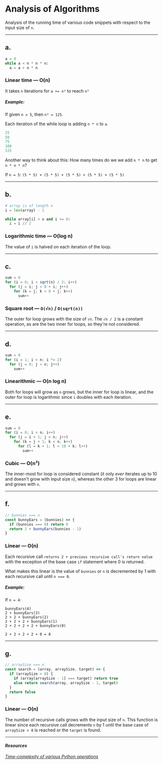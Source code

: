 # Analysis of Algorithms

Analysis of the running time of various code snippets with respect to the input size of `n`.
<hr>

## a.
```py
a = 0
while a < n * n * n:
  a = a + n * n
```

### Linear time — O(n)

It takes `n` iterations for `a += n²` to reach `n³`

##### Example:
If given `n = 5`, then `n³ = 125`.

Each iteration of the while loop is adding `n * n` to `a`.
```py
25
50
75
100
125
```

Another way to think about this: How many times do we we add `n * n` to get `n * n * n`?

If `n = 5`: `(5 * 5) + (5 * 5) + (5 * 5) + (5 * 5) + (5 * 5)`

<hr>

## b.

```py
# array is of length n
i = len(array) - 1

while array[i] > x and i >= 0:
  i = i // 2
```
### Logarithmic time — O(log n)

The value of `i` is halved on each iteration of the loop.

<hr>

## c.

```js
sum = 0
for (i = 0; i < sqrt(n) / 2; i++)
  for (j = i; j < 8 + i; j++)
    for (k = j; k < 8 + j; k++)
      sum++
```

### Square root — `O(√n)` / `O(sqrt(n))`

The outer for loop grows with the size of `√n`. The `√n / 2` is a constant operation, as are the two inner for loops, so they're not considered.

<hr>

## d.

```js
sum = 0
for (i = 1; i < n; i *= 2)
  for (j = 0; j < n; j++)
    sum++
```

### Linearithmic — O(n log n)

Both for loops will grow as `n` grows, but the inner for loop is linear, and the outer for loop is logarithmic since `i` doubles with each iteration.

<hr>

## e.

```js
sum = 0
for (i = 0; i < n; i++)
  for (j = i + 1; j < n; j++)
    for (k = j + 1; k < n; k++)
      for (l = k + 1; l < 10 + k; l++)
        sum++
```

### Cubic — O(n³)

The inner-most for loop is considered constant (it only _ever_ iterates up to 10 and doesn't grow with input size `n`), whereas the other 3 for loops are linear and grows with `n`.

<hr>

## f.

```js
// bunnies === n
const bunnyEars = (bunnies) => {
  if (bunnies === 0) return 0
  return 2 + bunnyEars(bunnies - 1)
}
```

### Linear — O(n)

Each recursive call `returns 2 + previous recursive call's return value` with the exception of the base case `if` statement where 0 is returned.

What makes this linear is the value of `bunnies` or `n` is decremented by 1 with each recursive call until `n === 0`.

##### Example:

If `n = 4`:

```
bunnyEars(4)
2 + bunnyEars(3)
2 + 2 + bunnyEars(2)
2 + 2 + 2 + bunnyEars(1)
2 + 2 + 2 + 2 + bunnyEars(0)

2 + 2 + 2 + 2 + 0 = 8
```

<hr>

## g.

```js
// arraySize === n
const search = (array, arraySize, target) => {
  if (arraySize > 0) {
    if (array[arraySize - 1] === target) return true
    else return search(array, arraySize - 1, target)
  }
  return false
}
```

### Linear — O(n)

The number of recursive calls grows with the input size of `n`. This function is linear since each recursive call decrements `n` by 1 until the base case of `arraySize > 0` is reached or the `target` is found.

<hr>

#### _Resources_

_[Time-complexity of various Python operations](https://wiki.python.org/moin/TimeComplexity)_